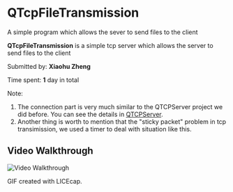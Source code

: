# QTcpFileTransmission
A simple program which allows the sever to send files to the client

**QTcpFileTransmission** is a simple tcp server which allows the server to send files to the client

Submitted by: **Xiaohu Zheng**

Time spent: **1** day in total

Note:
1. The connection part is very much similar to the QTCPServer project we did before. You can see the details in [QTCPServer](https://github.com/ZhengXiaohu98/QTcpServer).
2. Another thing is worth to mention that the "sticky packet" problem in tcp transimission, we used a timer to deal with situation like this.

## Video Walkthrough
<img src='https://github.com/ZhengXiaohu98/QTcpFileTransmission/blob/main/gifDemo.gif' title='Video Walkthrough' width='' alt='Video Walkthrough' />

GIF created with LICEcap.
